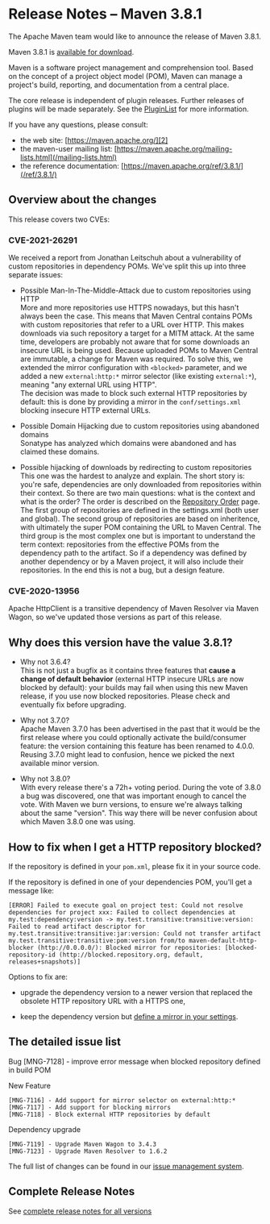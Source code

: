 <!-- 
 Licensed to the Apache Software Foundation (ASF) under one
 or more contributor license agreements.  See the NOTICE file
 distributed with this work for additional information
 regarding copyright ownership.  The ASF licenses this file
 to you under the Apache License, Version 2.0 (the
 "License"); you may not use this file except in compliance
 with the License.  You may obtain a copy of the License at

   http://www.apache.org/licenses/LICENSE-2.0

 Unless required by applicable law or agreed to in writing,
 software distributed under the License is distributed on an
 "AS IS" BASIS, WITHOUT WARRANTIES OR CONDITIONS OF ANY
 KIND, either express or implied.  See the License for the
 specific language governing permissions and limitations
 under the License.

 NOTE: For help with the syntax of this file, see:
 http://maven.apache.org/doxia/modules/index.html#Markdown
-->

# Release Notes &#x2013; Maven 3.8.1

The Apache Maven team would like to announce the release of Maven 3.8.1.

Maven 3.8.1 is [available for download][0].

Maven is a software project management and comprehension tool. Based on the concept of a project object model (POM), Maven can manage a project's build, reporting, and documentation from a central place.

The core release is independent of plugin releases. Further releases of plugins will be made separately. See the [PluginList][1] for more information.

If you have any questions, please consult:

- the web site: [https://maven.apache.org/][2]
- the maven-user mailing list: [https://maven.apache.org/mailing-lists.html](/mailing-lists.html)
- the reference documentation: [https://maven.apache.org/ref/3.8.1/](/ref/3.8.1/)

## Overview about the changes 

This release covers two CVEs:

### CVE-2021-26291

  We received a report from Jonathan Leitschuh about a vulnerability of custom repositories in dependency POMs.
  We've split this up into three separate issues:
  
  - Possible Man-In-The-Middle-Attack due to custom repositories using HTTP\
  More and more repositories use HTTPS nowadays, but this hasn't always been the case. This means that Maven Central contains POMs with custom repositories that refer to a URL over HTTP.
  This makes downloads via such repository a target for a MITM attack. 
  At the same time, developers are probably not aware that for some downloads an insecure URL is being used. 
  Because uploaded POMs to Maven Central are immutable, a change for Maven was required.
  To solve this, we extended the mirror configuration with `<blocked>` parameter,
  and we added a new `external:http:*` mirror selector (like existing `external:*`), meaning "any external URL using HTTP".\
  The decision was made to block such external HTTP repositories by default: this is done by providing a mirror in the `conf/settings.xml` blocking insecure HTTP external URLs.
  
  - Possible Domain Hijacking due to custom repositories using abandoned domains\
  Sonatype has analyzed which domains were abandoned and has claimed these domains. 
  
  - Possible hijacking of downloads by redirecting to custom repositories\
  This one was the hardest to analyze and explain. The short story is: you're safe, dependencies are only downloaded from repositories within their context.
  So there are two main questions: what is the context and what is the order?
  The order is described on the [Repository Order](/guides/mini/guide-multiple-repositories.html#repository-order) page.
  The first group of repositories are defined in the settings.xml (both user and global).
  The second group of repositories are based on inheritence, with ultimately the super POM containing the URL to Maven Central.
  The third group is the most complex one but is important to understand the term context: repositories from the effective POMs from the dependency path to the artifact.
  So if a dependency was defined by another dependency or by a Maven project, it will also include their repositories.
  In the end this is not a bug, but a design feature.

### CVE-2020-13956

  Apache HttpClient is a transitive dependency of Maven Resolver via Maven Wagon, so we've updated those versions as part of this release.
  
## Why does this version have the value 3.8.1?

  - Why not 3.6.4?\
  This is not just a bugfix as it contains three features that **cause a change of default behavior** (external HTTP insecure URLs are now blocked by default):
  your builds may fail when using this new Maven release, if you use now blocked repositories. Please check and eventually fix before upgrading.
  
  - Why not 3.7.0?\
  Apache Maven 3.7.0 has been advertised in the past that it would be the first release where you could optionally activate the build/consumer feature:
  the version containing this feature has been renamed to 4.0.0.
  Reusing 3.7.0 might lead to confusion, hence we picked the next available minor version.
  
  - Why not 3.8.0?\
  With every release there's a 72h+ voting period. During the vote of 3.8.0 a bug was discovered, one that was important enough to cancel the vote.
  With Maven we burn versions, to ensure we're always talking about the same "version". This way there will be never confusion about which Maven 3.8.0 one was using.
  

## How to fix when I get a HTTP repository blocked?

  If the repository is defined in your `pom.xml`, please fix it in your source code.

  If the repository is defined in one of your dependencies POM, you'll get a message like:

```
[ERROR] Failed to execute goal on project test: Could not resolve dependencies for project xxx: Failed to collect dependencies at my.test:dependency:version -> my.test.transitive:transitive:version: Failed to read artifact descriptor for my.test.transitive:transitive:jar:version: Could not transfer artifact my.test.transitive:transitive:pom:version from/to maven-default-http-blocker (http://0.0.0.0/): Blocked mirror for repositories: [blocked-repository-id (http://blocked.repository.org, default, releases+snapshots)]
```

  Options to fix are:

  - upgrade the dependency version to a newer version that replaced the obsolete HTTP repository URL with a HTTPS one,

  - keep the dependency version but [define a mirror in your settings](/guides/mini/guide-mirror-settings.html).

## The detailed issue list[](#Details)

Bug
    [MNG-7128] - improve error message when blocked repository defined in build POM
	
New Feature

    [MNG-7116] - Add support for mirror selector on external:http:*
    [MNG-7117] - Add support for blocking mirrors
    [MNG-7118] - Block external HTTP repositories by default

Dependency upgrade

    [MNG-7119] - Upgrade Maven Wagon to 3.4.3
    [MNG-7123] - Upgrade Maven Resolver to 1.6.2
    
The full list of changes can be found in our [issue management system][4].

## Complete Release Notes

See [complete release notes for all versions][5]

[0]: ../../download.html
[1]: ../../plugins/index.html
[2]: https://maven.apache.org/
[4]: https://issues.apache.org/jira/secure/ReleaseNote.jspa?projectId=12316922&version=12350003
[5]: ../../docs/history.html


